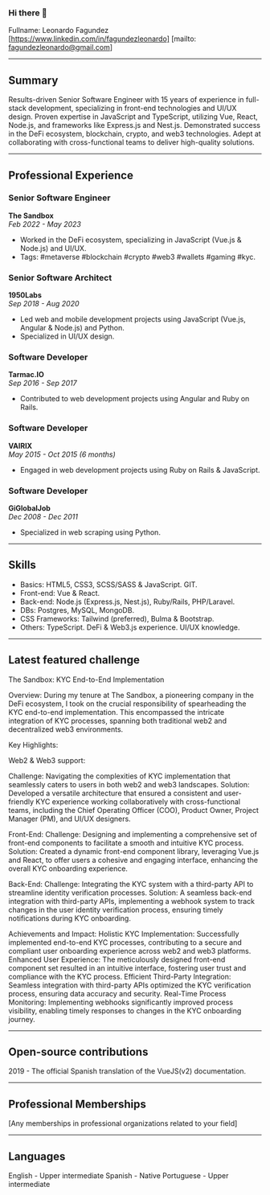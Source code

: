 ### Hi there 👋

<!--
**lfgdzuy/lfgdzuy** is a ✨ _special_ ✨ repository because its `README.md` (this file) appears on your GitHub profile.

Here are some ideas to get you started:

- 🔭 I’m currently working on ...
- 🌱 I’m currently learning ...
- 👯 I’m looking to collaborate on ...
- 🤔 I’m looking for help with ...
- 💬 Ask me about ...
- 📫 How to reach me: ...
- 😄 Pronouns: ...
- ⚡ Fun fact: ...
-->

Fullname: Leonardo Fagundez
[https://www.linkedin.com/in/fagundezleonardo]
[mailto: fagundezleonardo@gmail.com]

---

## Summary

Results-driven Senior Software Engineer with 15 years of experience in full-stack development, specializing in front-end technologies and UI/UX design. Proven expertise in JavaScript and TypeScript, utilizing Vue, React, Node.js, and frameworks like Express.js and Nest.js. Demonstrated success in the DeFi ecosystem, blockchain, crypto, and web3 technologies. Adept at collaborating with cross-functional teams to deliver high-quality solutions.

---

## Professional Experience

### **Senior Software Engineer**
**The Sandbox**  
*Feb 2022 - May 2023*  
- Worked in the DeFi ecosystem, specializing in JavaScript (Vue.js & Node.js) and UI/UX.
- Tags: #metaverse #blockchain #crypto #web3 #wallets #gaming #kyc.

### **Senior Software Architect**
**1950Labs**  
*Sep 2018 - Aug 2020*  
- Led web and mobile development projects using JavaScript (Vue.js, Angular & Node.js) and Python.
- Specialized in UI/UX design.

### **Software Developer**
**Tarmac.IO**  
*Sep 2016 - Sep 2017*  
- Contributed to web development projects using Angular and Ruby on Rails.

### **Software Developer**
**VAIRIX**  
*May 2015 - Oct 2015 (6 months)*  
- Engaged in web development projects using Ruby on Rails & JavaScript.

### **Software Developer**
**GiGlobalJob**  
*Dec 2008 - Dec 2011*  
- Specialized in web scraping using Python.

---

## Skills

- Basics: HTML5, CSS3, SCSS/SASS & JavaScript. GIT.
- Front-end: Vue & React.
- Back-end: Node.js (Express.js, Nest.js), Ruby/Rails, PHP/Laravel.
- DBs: Postgres, MySQL, MongoDB.
- CSS Frameworks: Tailwind (preferred), Bulma & Bootstrap.
- Others: TypeScript. DeFi & Web3.js experience. UI/UX knowledge.

---

## Latest featured challenge

The Sandbox: KYC End-to-End Implementation

Overview:
During my tenure at The Sandbox, a pioneering company in the DeFi ecosystem, I took on the crucial responsibility of spearheading the KYC end-to-end implementation. This encompassed the intricate integration of KYC processes, spanning both traditional web2 and decentralized web3 environments.

Key Highlights:

Web2 & Web3 support:

Challenge: Navigating the complexities of KYC implementation that seamlessly caters to users in both web2 and web3 landscapes.
Solution: Developed a versatile architecture that ensured a consistent and user-friendly KYC experience working collaboratively with cross-functional teams, including the Chief Operating Officer (COO), Product Owner, Project Manager (PM), and UI/UX designers.

Front-End:
Challenge: Designing and implementing a comprehensive set of front-end components to facilitate a smooth and intuitive KYC process.
Solution: Created a dynamic front-end component library, leveraging Vue.js and React, to offer users a cohesive and engaging interface, enhancing the overall KYC onboarding experience.

Back-End:
Challenge: Integrating the KYC system with a third-party API to streamline identity verification processes.
Solution: A seamless back-end integration with third-party APIs, implementing a webhook system to track changes in the user identity verification process, ensuring timely notifications during KYC onboarding.

Achievements and Impact:
Holistic KYC Implementation: Successfully implemented end-to-end KYC processes, contributing to a secure and compliant user onboarding experience across web2 and web3 platforms.
Enhanced User Experience: The meticulously designed front-end component set resulted in an intuitive interface, fostering user trust and compliance with the KYC process.
Efficient Third-Party Integration: Seamless integration with third-party APIs optimized the KYC verification process, ensuring data accuracy and security.
Real-Time Process Monitoring: Implementing webhooks significantly improved process visibility, enabling timely responses to changes in the KYC onboarding journey.

---

## Open-source contributions

2019 - The official Spanish translation of the VueJS(v2) documentation.

---

## Professional Memberships

[Any memberships in professional organizations related to your field]

---

## Languages

English - Upper intermediate
Spanish - Native
Portuguese - Upper intermediate

